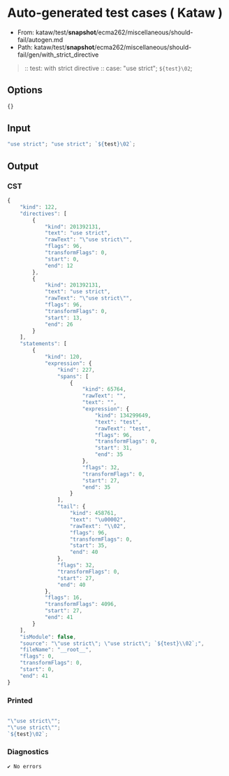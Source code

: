 # Auto-generated test cases ( Kataw )
- From: kataw/test/__snapshot__/ecma262/miscellaneous/should-fail/autogen.md
- Path: kataw/test/__snapshot__/ecma262/miscellaneous/should-fail/gen/with_strict_directive
> :: test: with strict directive
> :: case: "use strict"; `${test}\02`;
## Options

`````js
{}
`````
## Input

`````js
"use strict"; "use strict"; `${test}\02`;
`````
## Output

### CST

```javascript
{
    "kind": 122,
    "directives": [
        {
            "kind": 201392131,
            "text": "use strict",
            "rawText": "\"use strict\"",
            "flags": 96,
            "transformFlags": 0,
            "start": 0,
            "end": 12
        },
        {
            "kind": 201392131,
            "text": "use strict",
            "rawText": "\"use strict\"",
            "flags": 96,
            "transformFlags": 0,
            "start": 13,
            "end": 26
        }
    ],
    "statements": [
        {
            "kind": 120,
            "expression": {
                "kind": 227,
                "spans": [
                    {
                        "kind": 65764,
                        "rawText": "",
                        "text": "",
                        "expression": {
                            "kind": 134299649,
                            "text": "test",
                            "rawText": "test",
                            "flags": 96,
                            "transformFlags": 0,
                            "start": 31,
                            "end": 35
                        },
                        "flags": 32,
                        "transformFlags": 0,
                        "start": 27,
                        "end": 35
                    }
                ],
                "tail": {
                    "kind": 458761,
                    "text": "\u00002",
                    "rawText": "\\02",
                    "flags": 96,
                    "transformFlags": 0,
                    "start": 35,
                    "end": 40
                },
                "flags": 32,
                "transformFlags": 0,
                "start": 27,
                "end": 40
            },
            "flags": 16,
            "transformFlags": 4096,
            "start": 27,
            "end": 41
        }
    ],
    "isModule": false,
    "source": "\"use strict\"; \"use strict\"; `${test}\\02`;",
    "fileName": "__root__",
    "flags": 0,
    "transformFlags": 0,
    "start": 0,
    "end": 41
}
```

### Printed

```javascript

"\"use strict\"";
"\"use strict\"";
`${test}\02`;
```

### Diagnostics

```javascript
✔ No errors
```

